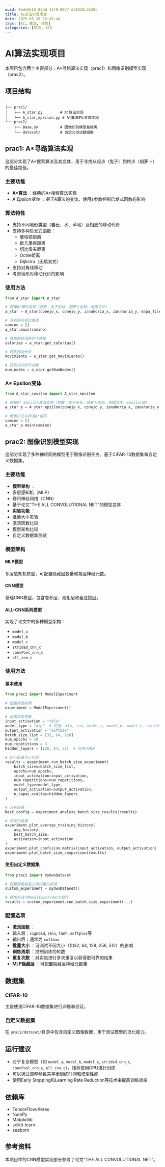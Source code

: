 ```yaml
---
uuid: 0ede5b10-05dd-11f0-8677-dd8228c3635c
title: AI算法实现项目
date: 2025-03-20 23:45:44
tags: [AI, 算法, 项目]
categories: [项目, AI]
---
```

# AI算法实现项目

本项目包含两个主要部分：A*寻路算法实现（prac1）和图像识别模型实现（prac2）。

## 项目结构

```
.
├── prac1/
│   ├── A_star.py        # A*算法实现
│   └── A_star_epsilon.py # A*算法的ε变体实现
└── prac2/
    ├── Base.py          # 图像识别模型基础类
    └── dataset/         # 自定义测试数据集
```

## prac1: A*寻路算法实现

这部分实现了A*搜索算法及其变体，用于寻找从起点（兔子）到终点（胡萝卜）的最佳路径。

### 主要功能

* **A*算法** ：经典的A*搜索算法实现
* **A* Epsilon变体* *：基于A*算法的变体，使用ε参数控制启发式函数的影响

### 算法特性

* 支持不同地形类型（岩石、水、草地）及相应的移动代价
* 支持多种启发式函数：
  * 曼哈顿距离
  * 欧几里得距离
  * 切比雪夫距离
  * Octile距离
  * Dijkstra（无启发式）
* 支持对角线移动
* 考虑地形对移动代价的影响

### 使用方法

```python
from A_star import A_star

# 创建A*算法实例（参数：兔子坐标，胡萝卜坐标，地图文件）
a_star = A_star(conejo_x, conejo_y, zanahoria_x, zanahoria_y, mapa_file)

# 寻找并可视化路径
camino = []
a_star.main(camino)

# 获取路径消耗的卡路里
calorias = a_star.get_calorias()

# 获取移动代价
movimiento = a_star.get_movimiento()

# 获取访问的节点数
num_nodes = a_star.getNumNodes()
```

### A* Epsilon变体

```python
from A_star_epsilon import A_star_epsilon

# 创建A* Epsilon算法实例（参数：兔子坐标，胡萝卜坐标，地图文件，epsilon值）
a_star_e = A_star_epsilon(conejo_x, conejo_y, zanahoria_x, zanahoria_y, mapa_file, epsilon=0.5)

# 使用方法与标准A*相同
camino = []
a_star_e.main(camino)
```

## prac2: 图像识别模型实现

这部分实现了多种神经网络模型用于图像识别任务，基于CIFAR-10数据集和自定义数据集。

### 主要功能

* **模型架构** ：
* 多层感知机（MLP）
* 卷积神经网络（CNN）
* 基于论文"THE ALL CONVOLUTIONAL NET"的模型变体
* **实验功能** ：
* 批量大小实验
* 激活函数比较
* 模型架构比较
* 自定义数据集测试

### 模型架构

#### MLP模型

多层感知机模型，可配置隐藏层数量和每层神经元数。

#### CNN模型

基础CNN模型，包含卷积层、池化层和全连接层。

#### ALL-CNN系列模型

实现了论文中的多种模型架构：

* `model_a`
* `model_b`
* `model_c`
* `strided_cnn_c`
* `convPool_cnn_c`
* `all_cnn_c`

### 使用方法

#### 基本使用

```python
from prac2 import ModelExperiment

# 创建实验实例
experiment = ModelExperiment()

# 设置实验参数
input_activation = "relu"
model_type = "mlp"  # 可选: mlp, cnn, model_a, model_b, model_c, strided_cnn_c, convPool_cnn_c, all_cnn_c
output_activation = "softmax"
batch_size_list = [32, 64, 128]
num_epochs = 50
num_repetitions = 3
hidden_layers = [128, 64, 32]  # 仅用于MLP

# 运行批量大小实验
results = experiment.run_batch_size_experiment(
    batch_sizes=batch_size_list,
    epochs=num_epochs,
    input_activation=input_activation,
    num_repetitions=num_repetitions,
    model_type=model_type,
    output_activation=output_activation,
    n_capas_ocultas=hidden_layers
)

# 分析结果
best_config = experiment.analyze_batch_size_results(results)

# 可视化结果
experiment.plot_average_training_history(
    avg_history, 
    best_batch_size, 
    activation=input_activation
)
experiment.plot_confusion_matrix(input_activation, output_activation)
experiment.plot_batch_size_comparison(results)
```

#### 使用自定义数据集

```python
from prac2 import myOwnDataset

# 创建使用自定义测试集的实验
custom_experiment = myOwnDataset()

# 使用方法与ModelExperiment相同
results = custom_experiment.run_batch_size_experiment(...)
```

### 配置选项

* **激活函数** ：
* 输入层：`sigmoid`, `relu`, `tanh`, `softplus`等
* 输出层：通常为 `softmax`
* **批量大小** ：可测试不同大小（如32, 64, 128, 256, 512）的影响
* **训练周期** ：控制训练的轮数
* **重复次数** ：对实验进行多次重复以获得更可靠的结果
* **MLP隐藏层** ：可配置隐藏层神经元数量

## 数据集

### CIFAR-10

主要使用CIFAR-10数据集进行训练和验证。

### 自定义数据集

在 `prac2/dataset/`目录中包含自定义图像数据，用于测试模型的泛化能力。

## 运行建议

* 对于复杂模型（如 `model_a`, `model_b`, `model_c`, `strided_cnn_c`, `convPool_cnn_c`, `all_cnn_c`），推荐使用GPU进行训练
* 可以通过调整参数来平衡训练时间和模型性能
* 使用Early Stopping和Learning Rate Reduction等技术来提高训练效率

## 依赖库

* TensorFlow/Keras
* NumPy
* Matplotlib
* scikit-learn
* seaborn

## 参考资料

本项目中的CNN模型实现部分参考了论文"THE ALL CONVOLUTIONAL NET"。